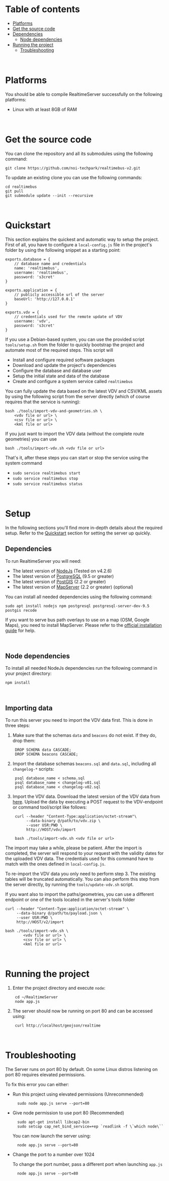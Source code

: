 # Table of contents

* [Platforms](#platforms)
* [Get the source code](#get-the-source-code)
* [Dependencies](#dependencies)
    * [Node dependencies](#node-dependencies)
* [Running the project](#running-the-project)
  * [Troubleshooting](#troubleshooting)

<br/>

# Platforms

You should be able to compile RealtimeServer successfully on the following
platforms:

* Linux with at least 8GB of RAM

<br/>

# Get the source code

You can clone the repository and all its submodules using the
following command:

    git clone https://github.com/noi-techpark/realtimebus-v2.git
To update an existing clone you can use the following commands:

    cd realtimebus
    git pull
    git submodule update --init --recursive

<br/>

# Quickstart

This section explains the quickest and automatic way to setup the project. First of all, you have to configure a `local-config.js` file in the project's folder by using the following snippet as a starting point:

    exports.database = {
        // database name and credentials
        name: 'realtimebus',
        username: 'realtimebus',
        password: 's3cret'
    }

    exports.application = {
        // publicly accessible url of the server
        baseUrl: 'http://127.0.0.1'
    }

    exports.vdv = {
        // credentials used for the remote update of VDV
        username: 'vdv',
        password: 's3cret'
    }

If you use a Debian-based system, you can use the provided script `tools/setup.sh` from the folder to quickly bootstrap the project and automate most of the required steps. This script will

* Install and configure required software packages
* Download and update the project's dependencies
* Configure the database and database user
* Setup the initial state and data of the database
* Create and configure a system service called `realtimebus`

You can fully update the data based on the latest VDV and CSV/KML assets by using the following script from the server directly (which of course requires that the service is running):

    bash ./tools/import-vdv-and-geometries.sh \
        <vdv file or url> \
        <csv file or url> \
        <kml file or url>

If you just want to import the VDV data (without the complete route geometries) you can use

    bash ./tools/import-vdv.sh <vdv file or url>

That's it, after these steps you can start or stop the service using the system command

* `sudo service realtimebus start`
* `sudo service realtimebus stop`
* `sudo service realtimebus status`

<br/>

# Setup

In the following sections you'll find more in-depth details about the required setup. Refer to the [Quickstart](#Quickstart) section for setting the server up quickly.

## Dependencies

To run RealtimeServer you will need:

* The latest version of [NodeJs](https://nodejs.org/en/) (Tested on v4.2.6)
* The latest version of [PostgreSQL](https://www.postgresql.org) (9.5 or greater)
* The latest version of [PostGIS](http://postgis.net) (2.2 or greater)
* The latest version of [MapServer](mapserver) (2.2 or greater) (optional)

You can install all needed dependencies using the following command:

    sudo apt install nodejs npm postgresql postgresql-server-dev-9.5 postgis recode

If you want to serve bus path overlays to use on a map (OSM, Google Maps), you need to install MapServer.
Please refer to the [official installation guide](http://www.mapserver.org/installation/index.html) for help.

<br/>

## Node dependencies

To install all needed NodeJs dependencies run the following command in your project directory:

    npm install

<br/>

## Importing data

To run this server you need to import the VDV data first. This is done in three steps:

1. Make sure that the schemas `data` and `beacons` do not exist. If they do, drop them:

        DROP SCHEMA data CASCADE;
        DROP SCHEMA beacons CASCADE;

2. Import the database schemas `beacons.sql` and `data.sql`, including all `changelog-*` scripts:

        psql database_name < schema.sql
        psql database_name < changelog-v01.sql
        psql database_name < changelog-v02.sql

3. Import the VDV data. Download the latest version of the VDV data from [here](http://open.sasabz.it/files/vdv.zip).
Upload the data by executing a POST request to the VDV-endpoint or command tool/script like follows:

        curl --header "Content-Type:application/octet-stream"\
             --data-binary @/path/to/vdv.zip \
             --user USR:PWD \
             http://HOST/vdv/import

        bash ./tools/import-vdv.sh <vdv file or url>

The import may take a while, please be patient. After the import is completed, the server will respond to your request with the validity dates for the uploaded VDV data. The credentials used for this command have to match with the ones defined in `local-config.js`.

To re-import the VDV data you only need to perform step 3. The existing tables will be truncated automatically. You can also perform this step from the server directly, by running the `tools/update-vdv.sh` script.

If you want also to import the paths/geometries, you can use a different endpoint or one of the tools located in the server's tools folder

    curl --header "Content-Type:application/octet-stream" \
         --data-binary @/path/to/payload.json \
         --user USR:PWD \
         http://HOST/v2/import

    bash ./tools/import-vdv.sh \
            <vdv file or url> \
            <csv file or url> \
            <kml file or url>

<br/>

# Running the project

1. Enter the project directory and execute `node`:

        cd ~/RealtimeServer
        node app.js

2. The server should now be running on port 80 and can be accessed using:

        curl http://localhost/geojson/realtime

<br/>

# Troubleshooting

The Server runs on port 80 by default. On some Linux distros listening on port 80 requires elevated permissions.

To fix this error you can either:

- Run this project using elevated permissions (Unrecommended)

        sudo node app.js serve --port=80

- Give node permission to use port 80 (Recommended)

        sudo apt-get install libcap2-bin
        sudo setcap cap_net_bind_service=+ep `readlink -f \`which node\``

    You can now launch the server using:

        node app.js serve --port=80

- Change the port to a number over 1024

    To change the port number, pass a different port when launching `app.js`

        node app.js serve --port=80